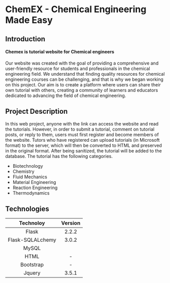 # ChemEX - Chemical Engineering Made Easy

## Introduction

#### Chemex is tutorial website for Chemical engineers
Our website was created with the goal of providing a comprehensive and user-friendly resource for students and professionals in the chemical engineering field. We understand that finding quality resources for chemical engineering courses can be challenging, and that is why we began working on this project. Our aim is to create a platform where users can share their own tutorial with others, creating a community of learners and educators dedicated to advancing the field of chemical engineering. 

## Project Description
In this web project, anyone with the link can access the website and read the tutorials. However, in order to submit a tutorial, comment on tutorial posts, or reply to them, users must first register and become members of the website. Tutors who have registered can upload tutorials (in Microsoft format) to the server, which will then be converted to HTML and preserved in the original format. After being sanitized, the tutorial will be added to the database.
The tutorial has the following categories.

- Biotechnology
- Chemistry
- Fluid Mechanics
- Material Engineering
- Reaction Engineering
- Thermodynamics

## Technologies 

|Technoloy           | Version |              
|  :----:            | :----:  |
|Flask               |2.2.2
|Flask-SQLALchemy    |3.0.2
|MySQL               |
|HTML                |-
|Bootstrap           |-
|Jquery              |3.5.1
